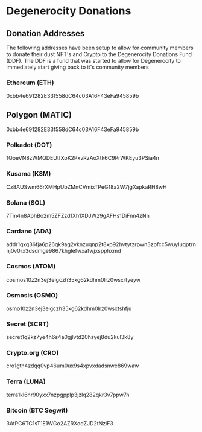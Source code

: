 # Degenerocity Donations

## Donation Addresses

The following addresses have been setup to allow for community members to donate their dust NFT's and Crypto to the Degenerocity Donations Fund (DDF). The DDF is a fund that was started to allow for Degenerocity to immediately start giving back to it's community members

### Ethereum (ETH)

0xbb4e691282E33f558dC64c03A16F43eFa945859b

## Polygon (MATIC)

0xbb4e691282E33f558dC64c03A16F43eFa945859b

### Polkadot (DOT) 

1QoeVN8zWMQDEUtfXoK2PxvRzAoXtk6C9PrWKEyu3PSia4n

### Kusama (KSM)

Cz8AUSwm66rXMHpUbZMnCVmixTPeG18a2W7jgXapkaRH8wH

### Solana (SOL)

7Tm4n8AphBo2m5ZFZzd1Xh1XDJWz9gAFHs1DiFnn4zNn

### Cardano (ADA)

addr1qxq36fja6p26qk9ag2vknzuqnp2t8xp92hvtytzrpwn3zpfcc5wuyluqptrnnj0v0rx3dsdmge9867khglefwxafwjxspphxmd

### Cosmos (ATOM)

cosmos10z2n3ej3elgczh35kg62kdhm0lrz0wsxrtyeyw

### Osmosis (OSMO)

osmo10z2n3ej3elgczh35kg62kdhm0lrz0wsxtshfju

### Secret (SCRT)

secret1q2kz7ye4h6s4a0gjlvtd20hsyej8du2kul3k8y

### Crypto.org (CRO)

cro1gth4zdqq0vp46um0ux9s4xpvxdadsnwe869waw

### Terra (LUNA)

terra1kl6nr90yxx7nzpgpplp3jzlq282qkr3v7ppw7n

### Bitcoin (BTC Segwit)

3AtPC6TC1sT1E1WGo2AZRXodZJD2tNziF3

